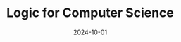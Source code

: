 ---
title: "Logic for Computer Science"
collection: teaching
type: "Undergraduate Module"
permalink: /teaching/2024-mcs1
venue: "University of Nottingham"
date: 2024-10-01
location: "Notingham, United Kingdom"
---